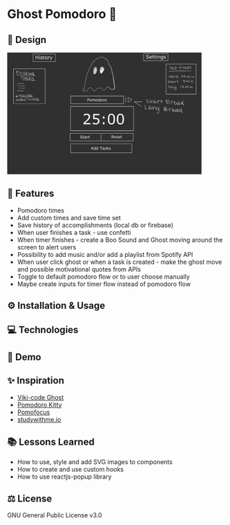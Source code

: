 # Ghost Pomodoro 👻

## 🎨 Design

<img src="./public/design.jpg" alt="sketch of the app" width="450px">

## 🎯 Features

- Pomodoro times
- Add custom times and save time set
- Save history of accomplishments (local db or firebase)
- When user finishes a task - use confetti
- When timer finishes - create a Boo Sound and Ghost moving around the screen to alert users
- Possibility to add music and/or add a playlist from Spotify API
- When user click ghost or when a task is created - make the ghost move and possible motivational quotes from APIs
- Toggle to default pomodoro flow or to user choose manually
- Maybe create inputs for timer flow instead of pomodoro flow

## ⚙️ Installation & Usage

## 💻 Technologies

## 👀 Demo

## ✨ Inspiration

- [Viki-code Ghost](https://codepen.io/viki-code/pen/gOqbjLN)
- [Pomodoro Kitty](https://pomodorokitty.com/)
- [Pomofocus](https://pomofocus.io/)
- [studywithme.io](https://studywithme.io/aesthetic-pomodoro-timer/)

## 📚 Lessons Learned

- How to use, style and add SVG images to components
- How to create and use custom hooks
- How to use reactjs-popup library

## ⚖️ License

GNU General Public License v3.0
